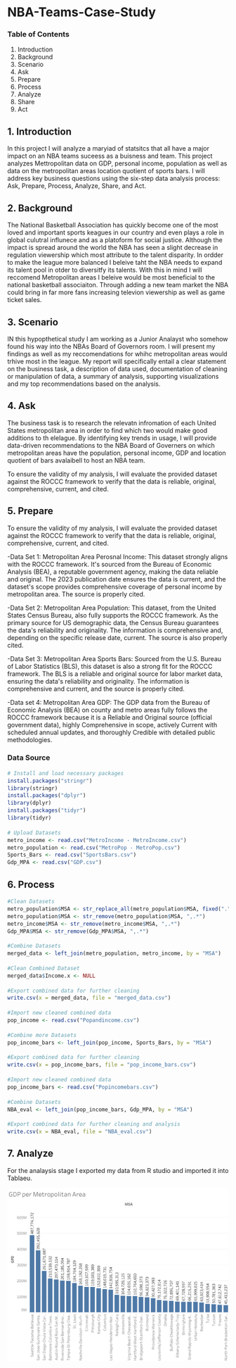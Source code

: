# NBA-Teams-Case-Study

### Table of Contents
1. Introduction
2. Background
3. Scenario
4. Ask
5. Prepare
6. Process
7. Analyze
8. Share
9. Act

## 1. Introduction 

In this project I will analyze a maryiad of statsitcs that all have a major impact on an NBA teams suceess as a buisness and team. This project analyzes Mettropolitan data on GDP, personal income, population as well as data on the metropolitan areas location quotient of sports bars. I will address key business questions using the six-step data analysis process: Ask, Prepare, Process, Analyze, Share, and Act.

## 2. Background

The National Basketball Association has quickly become one of the most loved and important sports keagues in our country and even plays a role in global culutral influnece and as a platoform for social justice. Although the impact is spread around the world the NBA has seen a slight decrease in regulation viewership which most attribute to the talent disparity. In ordder to make the league more balanced I beleive taht the NBA needs to expand its talent pool in otder to diversitfy its talents. With this in mind I will reccomend Metropolitan areas I beleive would be most beneficial to the national basketball associaiton. Through adding a new team market the NBA could bring in far more fans increasing televion viewership as well as game ticket sales. 

## 3. Scenario 
IN this hypopthetical study I am working as a Junior Analayst who somehow found his way into the NBAs Board of Governors room. I will present my findings as well as my reccomendations for whihc metropolitan areas would trhive most in the league.  My report will specifically entail a clear statement on the business task, a description of data used, documentation of cleaning or manipulation of data, a summary of analysis, supporting visualizations and my top recommendations based on the analysis.

## 4. Ask

The business task is to research the relevatn infromation of each United States metropolitan area in order to find which two would make good additions to th elelague. By identifying key trends in usage, I will provide data-driven recommendations to the NBA Board of Governers on which metropolitan areas have the population, personal income, GDP and location quotient of bars avalaibell to host an NBA team. 

To ensure the validity of my analysis, I will evaluate the provided dataset against the ROCCC framework to verify that the data is reliable, original, comprehensive, current, and cited.

## 5. Prepare

To ensure the validity of my analysis, I will evaluate the provided dataset against the ROCCC framework to verify that the data is reliable, original, comprehensive, current, and cited.

-Data Set 1: Metropolitan Area Perosnal Income: This dataset strongly aligns with the ROCCC framework. It's sourced from the Bureau of Economic Analysis (BEA), a reputable government agency, making the data reliable and original. The 2023 publication date ensures the data is current, and the dataset's scope provides comprehensive coverage of personal income by metropolitan area. The source is properly cited.

-Data Set 2: Metropolitan Area Population: This dataset, from the United States Census Bureau, also fully supports the ROCCC framework. As the primary source for US demographic data, the Census Bureau guarantees the data's reliability and originality. The information is comprehensive and, depending on the specific release date, current. The source is also properly cited.

-Data Set 3: Metropolitan Area Sports Bars: Sourced from the U.S. Bureau of Labor Statistics (BLS), this dataset is also a strong fit for the ROCCC framework. The BLS is a reliable and original source for labor market data, ensuring the data's reliability and originality. The information is comprehensive and current, and the source is properly cited.

-Data set 4: Metropolitan Area GDP: The GDP data from the Bureau of Economic Analysis (BEA) on county and metro areas fully follows the ROCCC framework because it is a Reliable and Original source (official government data), highly Comprehensive in scope, actively Current with scheduled annual updates, and thoroughly Credible with detailed public methodologies.

### Data Source
```r
# Install and load necessary packages
install.packages("stringr")
library(stringr)
install.packages("dplyr")
library(dplyr)
install.packages("tidyr")
library(tidyr)

# Upload Datasets
metro_income <- read.csv("MetroIncome - MetroIncome.csv")
metro_population <- read.csv("MetroPop - MetroPop.csv")
Sports_Bars <- read.csv("SportsBars.csv")
Gdp_MPA <- read.csv("GDP.csv")
```

## 6. Process

```r
#Clean Datasets
metro_population$MSA <- str_replace_all(metro_population$MSA, fixed("."), "")
metro_population$MSA <- str_remove(metro_population$MSA, ",.*")
metro_income$MSA <- str_remove(metro_income$MSA, ",.*")
Gdp_MPA$MSA <- str_remove(Gdp_MPA$MSA, ",.*")

#Combine Datasets
merged_data <- left_join(metro_population, metro_income, by = "MSA")

#Clean Combined Dataset
merged_data$Income.x <- NULL

#Export combined data for further cleaning 
write.csv(x = merged_data, file = "merged_data.csv")

#Import new cleaned combined data
pop_income <- read.csv("Popandincome.csv")

#Combine more Datasets 
pop_income_bars <- left_join(pop_income, Sports_Bars, by = "MSA")

#Export combined data for further cleaning 
write.csv(x = pop_income_bars, file = "pop_income_bars.csv")

#Import new cleaned combined data
pop_income_bars <- read.csv("Popincomebars.csv")

#Combine Datasets
NBA_eval <- left_join(pop_income_bars, Gdp_MPA, by = "MSA")

#Export combined data for further cleaning and analysis
write.csv(x = NBA_eval, file = "NBA_eval.csv")
```

## 7. Analyze

For the analaysis stage I exported my data from R studio and imported it into Tablaeu.

![Chart](Sheet1.png)

